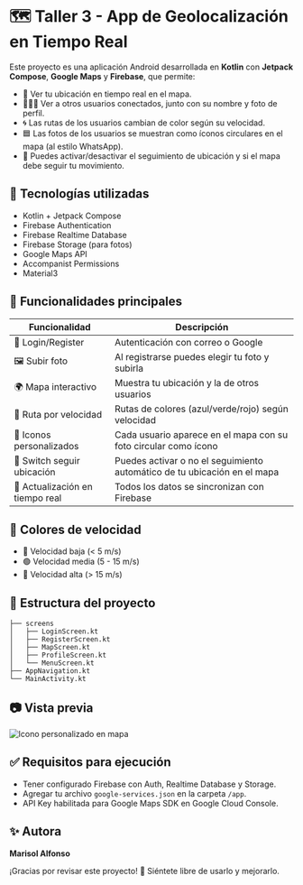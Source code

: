 # 🗺️ Taller 3 - App de Geolocalización en Tiempo Real

Este proyecto es una aplicación Android desarrollada en **Kotlin** con **Jetpack Compose**, **Google Maps** y **Firebase**, que permite:

- 📍 Ver tu ubicación en tiempo real en el mapa.
- 🧑‍🤝‍🧑 Ver a otros usuarios conectados, junto con su nombre y foto de perfil.
- 🌀 Las rutas de los usuarios cambian de color según su velocidad.
- 🟦 Las fotos de los usuarios se muestran como íconos circulares en el mapa (al estilo WhatsApp).
- 🔁 Puedes activar/desactivar el seguimiento de ubicación y si el mapa debe seguir tu movimiento.

## 🧰 Tecnologías utilizadas

- Kotlin + Jetpack Compose
- Firebase Authentication
- Firebase Realtime Database
- Firebase Storage (para fotos)
- Google Maps API
- Accompanist Permissions
- Material3

## 🧪 Funcionalidades principales

| Funcionalidad                       | Descripción                                                                 |
|------------------------------------|-----------------------------------------------------------------------------|
| 🔐 Login/Register                  | Autenticación con correo o Google                                           |
| 🖼️ Subir foto                      | Al registrarse puedes elegir tu foto y subirla                             |
| 🌍 Mapa interactivo                | Muestra tu ubicación y la de otros usuarios                                |
| 🎨 Ruta por velocidad             | Rutas de colores (azul/verde/rojo) según velocidad                         |
| 🔘 Iconos personalizados           | Cada usuario aparece en el mapa con su foto circular como ícono            |
| 🧭 Switch seguir ubicación         | Puedes activar o no el seguimiento automático de tu ubicación en el mapa   |
| 🔄 Actualización en tiempo real    | Todos los datos se sincronizan con Firebase                                |

## 🚦 Colores de velocidad
- 🔵 Velocidad baja (< 5 m/s)
- 🟢 Velocidad media (5 - 15 m/s)
- 🔴 Velocidad alta (> 15 m/s)

## 📝 Estructura del proyecto
```
├── screens
│   ├── LoginScreen.kt
│   ├── RegisterScreen.kt
│   ├── MapScreen.kt
│   ├── ProfileScreen.kt
│   └── MenuScreen.kt
├── AppNavigation.kt
└── MainActivity.kt
```

## 📷 Vista previa
![Icono personalizado en mapa](https://your-screenshot-url.com)

## ✅ Requisitos para ejecución
- Tener configurado Firebase con Auth, Realtime Database y Storage.
- Agregar tu archivo `google-services.json` en la carpeta `/app`.
- API Key habilitada para Google Maps SDK en Google Cloud Console.

## ✨ Autora
**Marisol Alfonso**

¡Gracias por revisar este proyecto! 💙 Siéntete libre de usarlo y mejorarlo.
